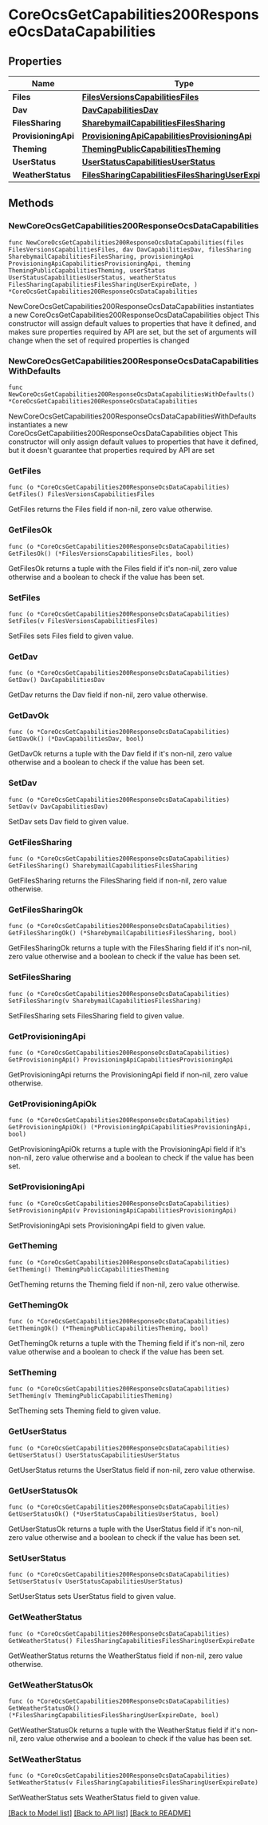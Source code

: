 # CoreOcsGetCapabilities200ResponseOcsDataCapabilities

## Properties

Name | Type | Description | Notes
------------ | ------------- | ------------- | -------------
**Files** | [**FilesVersionsCapabilitiesFiles**](FilesVersionsCapabilitiesFiles.md) |  | 
**Dav** | [**DavCapabilitiesDav**](DavCapabilitiesDav.md) |  | 
**FilesSharing** | [**SharebymailCapabilitiesFilesSharing**](SharebymailCapabilitiesFilesSharing.md) |  | 
**ProvisioningApi** | [**ProvisioningApiCapabilitiesProvisioningApi**](ProvisioningApiCapabilitiesProvisioningApi.md) |  | 
**Theming** | [**ThemingPublicCapabilitiesTheming**](ThemingPublicCapabilitiesTheming.md) |  | 
**UserStatus** | [**UserStatusCapabilitiesUserStatus**](UserStatusCapabilitiesUserStatus.md) |  | 
**WeatherStatus** | [**FilesSharingCapabilitiesFilesSharingUserExpireDate**](FilesSharingCapabilitiesFilesSharingUserExpireDate.md) |  | 

## Methods

### NewCoreOcsGetCapabilities200ResponseOcsDataCapabilities

`func NewCoreOcsGetCapabilities200ResponseOcsDataCapabilities(files FilesVersionsCapabilitiesFiles, dav DavCapabilitiesDav, filesSharing SharebymailCapabilitiesFilesSharing, provisioningApi ProvisioningApiCapabilitiesProvisioningApi, theming ThemingPublicCapabilitiesTheming, userStatus UserStatusCapabilitiesUserStatus, weatherStatus FilesSharingCapabilitiesFilesSharingUserExpireDate, ) *CoreOcsGetCapabilities200ResponseOcsDataCapabilities`

NewCoreOcsGetCapabilities200ResponseOcsDataCapabilities instantiates a new CoreOcsGetCapabilities200ResponseOcsDataCapabilities object
This constructor will assign default values to properties that have it defined,
and makes sure properties required by API are set, but the set of arguments
will change when the set of required properties is changed

### NewCoreOcsGetCapabilities200ResponseOcsDataCapabilitiesWithDefaults

`func NewCoreOcsGetCapabilities200ResponseOcsDataCapabilitiesWithDefaults() *CoreOcsGetCapabilities200ResponseOcsDataCapabilities`

NewCoreOcsGetCapabilities200ResponseOcsDataCapabilitiesWithDefaults instantiates a new CoreOcsGetCapabilities200ResponseOcsDataCapabilities object
This constructor will only assign default values to properties that have it defined,
but it doesn't guarantee that properties required by API are set

### GetFiles

`func (o *CoreOcsGetCapabilities200ResponseOcsDataCapabilities) GetFiles() FilesVersionsCapabilitiesFiles`

GetFiles returns the Files field if non-nil, zero value otherwise.

### GetFilesOk

`func (o *CoreOcsGetCapabilities200ResponseOcsDataCapabilities) GetFilesOk() (*FilesVersionsCapabilitiesFiles, bool)`

GetFilesOk returns a tuple with the Files field if it's non-nil, zero value otherwise
and a boolean to check if the value has been set.

### SetFiles

`func (o *CoreOcsGetCapabilities200ResponseOcsDataCapabilities) SetFiles(v FilesVersionsCapabilitiesFiles)`

SetFiles sets Files field to given value.


### GetDav

`func (o *CoreOcsGetCapabilities200ResponseOcsDataCapabilities) GetDav() DavCapabilitiesDav`

GetDav returns the Dav field if non-nil, zero value otherwise.

### GetDavOk

`func (o *CoreOcsGetCapabilities200ResponseOcsDataCapabilities) GetDavOk() (*DavCapabilitiesDav, bool)`

GetDavOk returns a tuple with the Dav field if it's non-nil, zero value otherwise
and a boolean to check if the value has been set.

### SetDav

`func (o *CoreOcsGetCapabilities200ResponseOcsDataCapabilities) SetDav(v DavCapabilitiesDav)`

SetDav sets Dav field to given value.


### GetFilesSharing

`func (o *CoreOcsGetCapabilities200ResponseOcsDataCapabilities) GetFilesSharing() SharebymailCapabilitiesFilesSharing`

GetFilesSharing returns the FilesSharing field if non-nil, zero value otherwise.

### GetFilesSharingOk

`func (o *CoreOcsGetCapabilities200ResponseOcsDataCapabilities) GetFilesSharingOk() (*SharebymailCapabilitiesFilesSharing, bool)`

GetFilesSharingOk returns a tuple with the FilesSharing field if it's non-nil, zero value otherwise
and a boolean to check if the value has been set.

### SetFilesSharing

`func (o *CoreOcsGetCapabilities200ResponseOcsDataCapabilities) SetFilesSharing(v SharebymailCapabilitiesFilesSharing)`

SetFilesSharing sets FilesSharing field to given value.


### GetProvisioningApi

`func (o *CoreOcsGetCapabilities200ResponseOcsDataCapabilities) GetProvisioningApi() ProvisioningApiCapabilitiesProvisioningApi`

GetProvisioningApi returns the ProvisioningApi field if non-nil, zero value otherwise.

### GetProvisioningApiOk

`func (o *CoreOcsGetCapabilities200ResponseOcsDataCapabilities) GetProvisioningApiOk() (*ProvisioningApiCapabilitiesProvisioningApi, bool)`

GetProvisioningApiOk returns a tuple with the ProvisioningApi field if it's non-nil, zero value otherwise
and a boolean to check if the value has been set.

### SetProvisioningApi

`func (o *CoreOcsGetCapabilities200ResponseOcsDataCapabilities) SetProvisioningApi(v ProvisioningApiCapabilitiesProvisioningApi)`

SetProvisioningApi sets ProvisioningApi field to given value.


### GetTheming

`func (o *CoreOcsGetCapabilities200ResponseOcsDataCapabilities) GetTheming() ThemingPublicCapabilitiesTheming`

GetTheming returns the Theming field if non-nil, zero value otherwise.

### GetThemingOk

`func (o *CoreOcsGetCapabilities200ResponseOcsDataCapabilities) GetThemingOk() (*ThemingPublicCapabilitiesTheming, bool)`

GetThemingOk returns a tuple with the Theming field if it's non-nil, zero value otherwise
and a boolean to check if the value has been set.

### SetTheming

`func (o *CoreOcsGetCapabilities200ResponseOcsDataCapabilities) SetTheming(v ThemingPublicCapabilitiesTheming)`

SetTheming sets Theming field to given value.


### GetUserStatus

`func (o *CoreOcsGetCapabilities200ResponseOcsDataCapabilities) GetUserStatus() UserStatusCapabilitiesUserStatus`

GetUserStatus returns the UserStatus field if non-nil, zero value otherwise.

### GetUserStatusOk

`func (o *CoreOcsGetCapabilities200ResponseOcsDataCapabilities) GetUserStatusOk() (*UserStatusCapabilitiesUserStatus, bool)`

GetUserStatusOk returns a tuple with the UserStatus field if it's non-nil, zero value otherwise
and a boolean to check if the value has been set.

### SetUserStatus

`func (o *CoreOcsGetCapabilities200ResponseOcsDataCapabilities) SetUserStatus(v UserStatusCapabilitiesUserStatus)`

SetUserStatus sets UserStatus field to given value.


### GetWeatherStatus

`func (o *CoreOcsGetCapabilities200ResponseOcsDataCapabilities) GetWeatherStatus() FilesSharingCapabilitiesFilesSharingUserExpireDate`

GetWeatherStatus returns the WeatherStatus field if non-nil, zero value otherwise.

### GetWeatherStatusOk

`func (o *CoreOcsGetCapabilities200ResponseOcsDataCapabilities) GetWeatherStatusOk() (*FilesSharingCapabilitiesFilesSharingUserExpireDate, bool)`

GetWeatherStatusOk returns a tuple with the WeatherStatus field if it's non-nil, zero value otherwise
and a boolean to check if the value has been set.

### SetWeatherStatus

`func (o *CoreOcsGetCapabilities200ResponseOcsDataCapabilities) SetWeatherStatus(v FilesSharingCapabilitiesFilesSharingUserExpireDate)`

SetWeatherStatus sets WeatherStatus field to given value.



[[Back to Model list]](../README.md#documentation-for-models) [[Back to API list]](../README.md#documentation-for-api-endpoints) [[Back to README]](../README.md)


